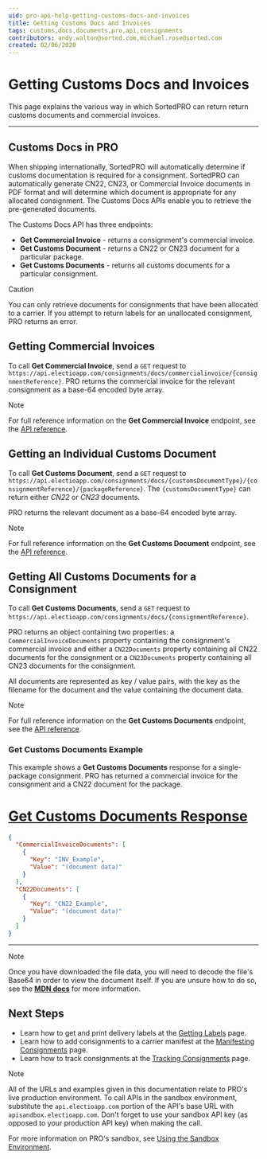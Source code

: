 ```yaml
---
uid: pro-api-help-getting-customs-docs-and-invoices
title: Getting Customs Docs and Invoices
tags: customs,docs,documents,pro,api,consignments
contributors: andy.walton@sorted.com,michael.rose@sorted.com
created: 02/06/2020
---
```

# Getting Customs Docs and Invoices

This page explains the various way in which SortedPRO can return return customs documents and commercial invoices.

---

## Customs Docs in PRO

When shipping internationally, SortedPRO will automatically determine if customs documentation is required for a consignment. SortedPRO can automatically generate CN22, CN23, or Commercial Invoice documents in PDF format and will determine which document is appropriate for any allocated consignment. The Customs Docs APIs enable you to retrieve the pre-generated documents.

The Customs Docs API has three endpoints:

* **Get Commercial Invoice** - returns a consignment's commercial invoice.
* **Get Customs Document** - returns a CN22 or CN23 document for a particular package.
* **Get Customs Documents** - returns all customs documents for a particular consignment.

> [!CAUTION]
>
> You can only retrieve documents for consignments that have been allocated to a carrier. If you attempt to return labels for an unallocated consignment, PRO returns an error.

## Getting Commercial Invoices

To call **Get Commercial Invoice**, send a `GET` request to `https://api.electioapp.com/consignments/docs/commercialinvoice/{consignmentReference}`. PRO returns the commercial invoice for the relevant consignment as a base-64 encoded byte array.

> [!NOTE]
>
> For full reference information on the **Get Commercial Invoice** endpoint, see the [API reference](https://docs.electioapp.com/#/api/GetCommercialInvoice).

## Getting an Individual Customs Document

To call **Get Customs Document**, send a `GET` request to `https://api.electioapp.com/consignments/docs/{customsDocumentType}/{consignmentReference}/{packageReference}`. The `{customsDocumentType}` can return either _CN22_ or _CN23_ documents.

PRO returns the relevant document as a base-64 encoded byte array.

> [!NOTE]
>
> For full reference information on the **Get Customs Document** endpoint, see the [API reference](https://docs.electioapp.com/#/api/GetCustomsDocument).

## Getting All Customs Documents for a Consignment

To call **Get Customs Documents**, send a `GET` request to `https://api.electioapp.com/consignments/docs/{consignmentReference}`.

PRO returns an object containing two properties: a `CommercialInvoiceDocuments` property containing the consignment's commercial invoice and either a `CN22Documents` property containing all CN22 documents for the consignment or a `CN23Documents` property containing all CN23 documents for the consignment.

All documents are represented as key / value pairs, with the key as the filename for the document and the value containing the document data.

> [!NOTE]
>
> For full reference information on the **Get Customs Documents** endpoint, see the [API reference](https://docs.electioapp.com/#/api/GetCustomsDocuments).

### Get Customs Documents Example

This example shows a **Get Customs Documents** response for a single-package consignment. PRO has returned a commercial invoice for the consignment and a CN22 document for the package.

# [Get Customs Documents Response](#tab/get-customs-documents-response)

```json
{
  "CommercialInvoiceDocuments": [
    {
      "Key": "INV_Example",
      "Value": "(document data)"
    }
  ],
  "CN22Documents": [
    {
      "Key": "CN22_Example",
      "Value": "(document data)"
    }
  ]
}
```
---

> [!NOTE]
>
> Once you have downloaded the file data, you will need to decode the file's Base64 in order to view the document itself. If you are unsure how to do so, see the **[MDN docs](https://developer.mozilla.org/en-US/docs/Web/API/WindowBase64/Base64_encoding_and_decoding)** for more information.

## Next Steps

* Learn how to get and print delivery labels at the [Getting Labels](/pro/api/help/getting_labels.html) page.
* Learn how to add consignments to a carrier manifest at the [Manifesting Consignments](/pro/api/help/manifesting_consignments.html) page.
* Learn how to track consignments at the [Tracking Consignments](/pro/api/help/tracking_consignments.html) page.

> [!NOTE]
>
> All of the URLs and examples given in this documentation relate to PRO's live production environment. To call APIs in the sandbox environment, substitute the `api.electioapp.com` portion of the API's base URL with `apisandbox.electioapp.com`. Don't forget to use your sandbox API key (as opposed to your production API key) when making the call.
>
> For more information on PRO's sandbox, see [Using the Sandbox Environment](/pro/api/help/introduction.html#using-the-sandbox-environment).